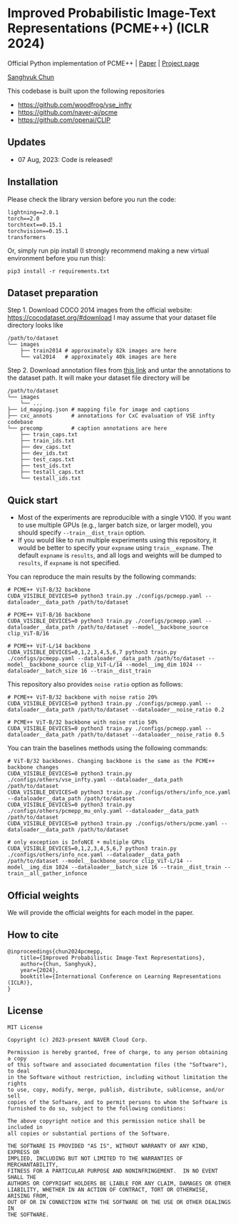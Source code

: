 # Improved Probabilistic Image-Text Representations (PCME++) (ICLR 2024)

Official Python implementation of PCME++ | [Paper](https://arxiv.org/abs/2305.18171) | [Project page](https://naver-ai.github.io/pcmepp/)

[Sanghyuk Chun](https://sanghyukchun.github.io/home/)

This codebase is built upon the following repositories

- https://github.com/woodfrog/vse_infty
- https://github.com/naver-ai/pcme
- https://github.com/openai/CLIP

## Updates

- 07 Aug, 2023: Code is released!

## Installation

Please check the library version before you run the code:

```
lightning==2.0.1
torch==2.0
torchtext==0.15.1
torchvision==0.15.1
transformers
```

Or, simply run pip install (I strongly recommend making a new virtual environment before you run this):

```
pip3 install -r requirements.txt
```

## Dataset preparation

Step 1. Download COCO 2014 images from the official website: https://cocodataset.org/#download I may assume that your dataset file directory looks like

```
/path/to/dataset
└── images
    ├── train2014 # approximately 82k images are here
    └── val2014   # approximately 40k images are here
```

Step 2. Download annotation files from [this link](https://github.com/naver-ai/pcmepp/releases/download/v0.1.0/coco_annotations.tar.gz) and untar the annotations to the dataset path. It will make your dataset file directory will be

```
/path/to/dataset
└── images
    └── ...
├── id_mapping.json # mapping file for image and captions
├── cxc_annots      # annotations for CxC evaluation of VSE infty codebase
└── precomp         # caption annotations are here
    ├── train_caps.txt
    ├── train_ids.txt
    ├── dev_caps.txt
    ├── dev_ids.txt
    ├── test_caps.txt
    ├── test_ids.txt
    ├── testall_caps.txt
    └── testall_ids.txt
```

## Quick start

- Most of the experiments are reproducible with a single V100. If you want to use multiple GPUs (e.g., larger batch size, or larger model), you should specify `--train__dist_train` option.
- If you would like to run multiple experiments using this repository, it would be better to specify your `expname` using `train__expname`. The default `expname` is `results`, and all logs and weights will be dumped to `results`, if `expname` is not specified.

You can reproduce the main results by the following commands:

```
# PCME++ ViT-B/32 backbone
CUDA_VISIBLE_DEVICES=0 python3 train.py ./configs/pcmepp.yaml --dataloader__data_path /path/to/dataset

# PCME++ ViT-B/16 backbone
CUDA_VISIBLE_DEVICES=0 python3 train.py ./configs/pcmepp.yaml --dataloader__data_path /path/to/dataset --model__backbone_source clip_ViT-B/16

# PCME++ ViT-L/14 backbone
CUDA_VISIBLE_DEVICES=0,1,2,3,4,5,6,7 python3 train.py ./configs/pcmepp.yaml --dataloader__data_path /path/to/dataset --model__backbone_source clip_ViT-L/14 --model__img_dim 1024 --dataloader__batch_size 16 --train__dist_train
```

This repository also provides `noise ratio` option as follows:

```
# PCME++ ViT-B/32 backbone with noise ratio 20%
CUDA_VISIBLE_DEVICES=0 python3 train.py ./configs/pcmepp.yaml --dataloader__data_path /path/to/dataset --dataloader__noise_ratio 0.2

# PCME++ ViT-B/32 backbone with noise ratio 50%
CUDA_VISIBLE_DEVICES=0 python3 train.py ./configs/pcmepp.yaml --dataloader__data_path /path/to/dataset --dataloader__noise_ratio 0.5
```

You can train the baselines methods using the following commands:

```
# ViT-B/32 backbones. Changing backbone is the same as the PCME++ backbone changes
CUDA_VISIBLE_DEVICES=0 python3 train.py ./configs/others/vse_infty.yaml --dataloader__data_path /path/to/dataset
CUDA_VISIBLE_DEVICES=0 python3 train.py ./configs/others/info_nce.yaml --dataloader__data_path /path/to/dataset
CUDA_VISIBLE_DEVICES=0 python3 train.py ./configs/others/pcmepp_mu_only.yaml --dataloader__data_path /path/to/dataset
CUDA_VISIBLE_DEVICES=0 python3 train.py ./configs/others/pcme.yaml --dataloader__data_path /path/to/dataset

# only exception is InfoNCE + multiple GPUs
CUDA_VISIBLE_DEVICES=0,1,2,3,4,5,6,7 python3 train.py ./configs/others/info_nce.yaml --dataloader__data_path /path/to/dataset --model__backbone_source clip_ViT-L/14 --model__img_dim 1024 --dataloader__batch_size 16 --train__dist_train --train__all_gather_infonce
```

## Official weights

We will provide the official weights for each model in the paper.

## How to cite

```
@inproceedings{chun2024pcmepp,
    title={Improved Probabilistic Image-Text Representations},
    author={Chun, Sanghyuk},
    year={2024},
    booktitle={International Conference on Learning Representations (ICLR)},
}
```

## License

```
MIT License

Copyright (c) 2023-present NAVER Cloud Corp.

Permission is hereby granted, free of charge, to any person obtaining a copy
of this software and associated documentation files (the "Software"), to deal
in the Software without restriction, including without limitation the rights
to use, copy, modify, merge, publish, distribute, sublicense, and/or sell
copies of the Software, and to permit persons to whom the Software is
furnished to do so, subject to the following conditions:

The above copyright notice and this permission notice shall be included in
all copies or substantial portions of the Software.

THE SOFTWARE IS PROVIDED "AS IS", WITHOUT WARRANTY OF ANY KIND, EXPRESS OR
IMPLIED, INCLUDING BUT NOT LIMITED TO THE WARRANTIES OF MERCHANTABILITY,
FITNESS FOR A PARTICULAR PURPOSE AND NONINFRINGEMENT.  IN NO EVENT SHALL THE
AUTHORS OR COPYRIGHT HOLDERS BE LIABLE FOR ANY CLAIM, DAMAGES OR OTHER
LIABILITY, WHETHER IN AN ACTION OF CONTRACT, TORT OR OTHERWISE, ARISING FROM,
OUT OF OR IN CONNECTION WITH THE SOFTWARE OR THE USE OR OTHER DEALINGS IN
THE SOFTWARE.
```
